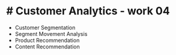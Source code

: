 # # Customer Analytics - work 04
 - Customer Segmentation
 - Segment Movement Analysis
 - Product Recommendation
 - Content Recommendation

